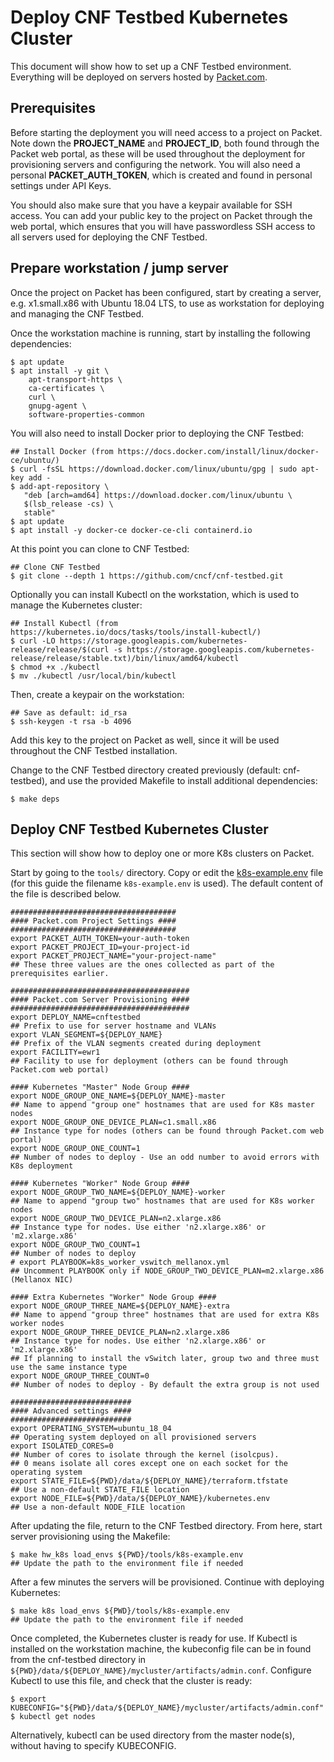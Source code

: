 # Deploy CNF Testbed Kubernetes Cluster

This document will show how to set up a CNF Testbed environment. Everything will be deployed on servers hosted by [Packet.com](https://www.packet.com/).

## Prerequisites
Before starting the deployment you will need access to a project on Packet. Note down the **PROJECT_NAME** and **PROJECT_ID**, both found through the Packet web portal, as these will be used throughout the deployment for provisioning servers and configuring the network. You will also need a personal **PACKET_AUTH_TOKEN**, which is created and found in personal settings under API Keys.

You should also make sure that you have a keypair available for SSH access. You can add your public key to the project on Packet through the web portal, which ensures that you will have passwordless SSH access to all servers used for deploying the CNF Testbed.

## Prepare workstation / jump server
Once the project on Packet has been configured, start by creating a server, e.g. x1.small.x86 with Ubuntu 18.04 LTS, to use as workstation for deploying and managing the CNF Testbed.

Once the workstation machine is running, start by installing the following dependencies:
```
$ apt update
$ apt install -y git \
    apt-transport-https \
    ca-certificates \
    curl \
    gnupg-agent \
    software-properties-common
```

You will also need to install Docker prior to deploying the CNF Testbed:
```
## Install Docker (from https://docs.docker.com/install/linux/docker-ce/ubuntu/)
$ curl -fsSL https://download.docker.com/linux/ubuntu/gpg | sudo apt-key add -
$ add-apt-repository \
   "deb [arch=amd64] https://download.docker.com/linux/ubuntu \
   $(lsb_release -cs) \
   stable"
$ apt update
$ apt install -y docker-ce docker-ce-cli containerd.io
```

At this point you can clone to CNF Testbed:
```
## Clone CNF Testbed
$ git clone --depth 1 https://github.com/cncf/cnf-testbed.git
```

Optionally you can install Kubectl on the workstation, which is used to manage the Kubernetes cluster:
```
## Install Kubectl (from https://kubernetes.io/docs/tasks/tools/install-kubectl/)
$ curl -LO https://storage.googleapis.com/kubernetes-release/release/$(curl -s https://storage.googleapis.com/kubernetes-release/release/stable.txt)/bin/linux/amd64/kubectl
$ chmod +x ./kubectl
$ mv ./kubectl /usr/local/bin/kubectl
```

Then, create a keypair on the workstation:
```
## Save as default: id_rsa
$ ssh-keygen -t rsa -b 4096
```

Add this key to the project on Packet as well, since it will be used throughout the CNF Testbed installation.

Change to the CNF Testbed directory created previously (default: cnf-testbed), and use the provided Makefile to install additional dependencies:
```
$ make deps
```

## Deploy CNF Testbed Kubernetes Cluster
This section will show how to deploy one or more K8s clusters on Packet. 

Start by going to the `tools/` directory. Copy or edit the [k8s-example.env](../tools/k8s-example.env) file (for this guide the filename `k8s-example.env` is used). The default content of the file is described below.
```
#####################################
#### Packet.com Project Settings ####
#####################################
export PACKET_AUTH_TOKEN=your-auth-token
export PACKET_PROJECT_ID=your-project-id
export PACKET_PROJECT_NAME="your-project-name"
## These three values are the ones collected as part of the prerequisites earlier.

########################################
#### Packet.com Server Provisioning ####
########################################
export DEPLOY_NAME=cnftestbed
## Prefix to use for server hostname and VLANs
export VLAN_SEGMENT=${DEPLOY_NAME}
## Prefix of the VLAN segments created during deployment
export FACILITY=ewr1
## Facility to use for deployment (others can be found through Packet.com web portal)

#### Kubernetes "Master" Node Group ####
export NODE_GROUP_ONE_NAME=${DEPLOY_NAME}-master
## Name to append "group one" hostnames that are used for K8s master nodes
export NODE_GROUP_ONE_DEVICE_PLAN=c1.small.x86
## Instance type for nodes (others can be found through Packet.com web portal)
export NODE_GROUP_ONE_COUNT=1
## Number of nodes to deploy - Use an odd number to avoid errors with K8s deployment

#### Kubernetes "Worker" Node Group ####
export NODE_GROUP_TWO_NAME=${DEPLOY_NAME}-worker
## Name to append "group two" hostnames that are used for K8s worker nodes
export NODE_GROUP_TWO_DEVICE_PLAN=n2.xlarge.x86
## Instance type for nodes. Use either 'n2.xlarge.x86' or 'm2.xlarge.x86'
export NODE_GROUP_TWO_COUNT=1
## Number of nodes to deploy
# export PLAYBOOK=k8s_worker_vswitch_mellanox.yml
## Uncomment PLAYBOOK only if NODE_GROUP_TWO_DEVICE_PLAN=m2.xlarge.x86 (Mellanox NIC)

#### Extra Kubernetes "Worker" Node Group ####
export NODE_GROUP_THREE_NAME=${DEPLOY_NAME}-extra
## Name to append "group three" hostnames that are used for extra K8s worker nodes
export NODE_GROUP_THREE_DEVICE_PLAN=n2.xlarge.x86
## Instance type for nodes. Use either 'n2.xlarge.x86' or 'm2.xlarge.x86'
## If planning to install the vSwitch later, group two and three must use the same instance type
export NODE_GROUP_THREE_COUNT=0
## Number of nodes to deploy - By default the extra group is not used

###########################
#### Advanced settings ####
###########################
export OPERATING_SYSTEM=ubuntu_18_04
## Operating system deployed on all provisioned servers
export ISOLATED_CORES=0
## Number of cores to isolate through the kernel (isolcpus).
## 0 means isolate all cores except one on each socket for the operating system
export STATE_FILE=${PWD}/data/${DEPLOY_NAME}/terraform.tfstate
## Use a non-default STATE_FILE location
export NODE_FILE=${PWD}/data/${DEPLOY_NAME}/kubernetes.env
## Use a non-default NODE_FILE location
```

After updating the file, return to the CNF Testbed directory. From here, start server provisioning using the Makefile:
```
$ make hw_k8s load_envs ${PWD}/tools/k8s-example.env
## Update the path to the environment file if needed
```

After a few minutes the servers will be provisioned. Continue with deploying Kubernetes:
```
$ make k8s load_envs ${PWD}/tools/k8s-example.env
## Update the path to the environment file if needed
```

Once completed, the Kubernetes cluster is ready for use. If Kubectl is installed on the workstation machine, the kubeconfig file can be in found from the cnf-testbed directory in `${PWD}/data/${DEPLOY_NAME}/mycluster/artifacts/admin.conf`. Configure Kubectl to use this file, and check that the cluster is ready:
```
$ export KUBECONFIG="${PWD}/data/${DEPLOY_NAME}/mycluster/artifacts/admin.conf"
$ kubectl get nodes
```

Alternatively, kubectl can be used directory from the master node(s), without having to specify KUBECONFIG.
